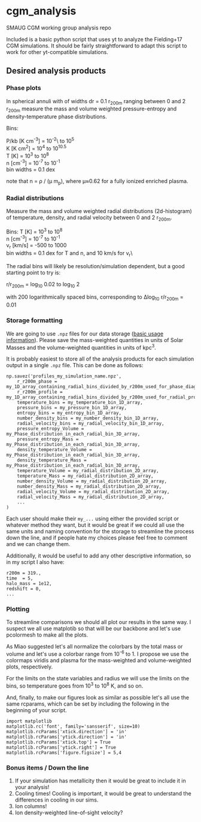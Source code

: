 # cgm_analysis
SMAUG CGM working group analysis repo

Included is a basic python script that uses yt to analyze the Fielding+17 CGM simulations. It should be fairly straightforward to adapt this script to work for other yt-compatible simulations.

## Desired analysis products
### Phase plots
In spherical annuli with of widths dr = 0.1 r<sub>200m</sub> ranging between 0 and 2 r<sub>200m</sub> measure the mass and volume weighted pressure-entropy and density-temperature phase distributions.

Bins:

P/kb [K cm<sup>-3</sup>] 	= 10<sup>-2</sup>\ to 10<sup>5</sup>\
K    [K cm<sup>2</sup>]  	= 10<sup>4</sup> to 10<sup>10.5</sup>\
T    [K]       				= 10<sup>3</sup> to 10<sup>8</sup>\
n    [cm<sup>-3</sup>]   	= 10<sup>-7</sup> to 10<sup>-1</sup>\
bin widths = 0.1 dex

note that n = ρ / (μ m<sub>p</sub>), where μ≈0.62 for a fully ionized enriched plasma.

### Radial distributions
Measure the mass and volume weighted radial distributions (2d-histogram) of temperature, density, and radial velocity between 0 and 2 r<sub>200m</sub>. 

Bins:
T    [K]       				= 10<sup>3</sup> to 10<sup>8</sup>\
n    [cm<sup>-3</sup>]   	= 10<sup>-7</sup> to 10<sup>-1</sup>\
v<sub>r</sub>    [km/s]   	= -500 to 1000\
bin widths = 0.1 dex for T and n, and 10 km/s for v<sub>r</sub>\

The radial bins will likely be resolution/simulation dependent, but a good starting point to try is:

r/r<sub>200m</sub> = log<sub>10</sub> 0.02 to log<sub>10</sub> 2

with 200 logarithmically spaced bins, corresponding to ∆log<sub>10</sub> r/r<sub>200m</sub> = 0.01


### Storage formatting
We are going to use `.npz` files for our data storage ([basic usage information](https://docs.scipy.org/doc/numpy-1.13.0/reference/generated/numpy.savez.html)). Please save the mass-weighted quantities in units of Solar Masses and the volume-weighted quantities in units of kpc<sup>3</sup>.

It is probably easiest to store all of the analysis products for each simulation output in a single `.npz` file. This can be done as follows:

```
np.savez('profiles_my_simulation_name.npz',
	r_r200m_phase = my_1D_array_containing_radial_bins_divided_by_r200m_used_for_phase_diagrams,
	r_r200m_profile = my_1D_array_containing_radial_bins_divided_by_r200m_used_for_radial_profiles,
	temperature_bins = my_temperature_bin_1D_array,
	pressure_bins = my_pressure_bin_1D_array,
	entropy_bins = my_entropy_bin_1D_array,
	number_density_bins = my_number_density_bin_1D_array,
	radial_velocity_bins = my_radial_velocity_bin_1D_array,
	pressure_entropy_Volume = my_Phase_distribution_in_each_radial_bin_3D_array,
	pressure_entropy_Mass = my_Phase_distribution_in_each_radial_bin_3D_array,
	density_temperature_Volume = my_Phase_distribution_in_each_radial_bin_3D_array,
	density_temperature_Mass = my_Phase_distribution_in_each_radial_bin_3D_array,
	temperature_Volume = my_radial_distribution_2D_array,
	temperature_Mass = my_radial_distribution_2D_array,
	number_density_Volume = my_radial_distribution_2D_array,
	number_density_Mass = my_radial_distribution_2D_array,
	radial_velocity_Volume = my_radial_distribution_2D_array,
	radial_velocity_Mass = my_radial_distribution_2D_array,
	...
)
```

Each user should make their `my_...` using either the provided script or whatever method they want, but it would be great if we could all use the same units and naming convention for the storage to streamline the process down the line, and if people hate my choices please feel free to comment and we can change them. 

Additionally, it would be useful to add any other descriptive information, so in my script I also have:
```
r200m = 319.,
time  = 5,
halo_mass = 1e12,
redshift = 0,
...
```

### Plotting
To streamline comparisons we should all plot our results in the same way. I suspect we all use matplotib so that will be our backbone and let's use pcolormesh to make all the plots. 

As Miao suggested let's all normalize the colorbars by the total mass or volume and let's use a colorbar range from 10<sup>-6</sup> to 1. I propose we use the colormaps viridis and plasma for the mass-weighted and volume-weighted plots, respectively. 

For the limits on the state variables and radius we will use the limits on the bins, so temperature goes from 10<sup>3</sup> to 10<sup>8</sup> K, and so on.

And, finally, to make our figures look as similar as possible let's all use the same rcparams, which can be set by including the following in the beginning of your script.
```
import matplotlib
matplotlib.rc('font', family='sansserif', size=10)
matplotlib.rcParams['xtick.direction'] = 'in'
matplotlib.rcParams['ytick.direction'] = 'in'
matplotlib.rcParams['xtick.top'] = True
matplotlib.rcParams['ytick.right'] = True
matplotlib.rcParams['figure.figsize'] = 5,4
```

### Bonus items / Down the line
1. If your simulation has metallicity then it would be great to include it in your analysis!
2. Cooling times! Cooling is important, it would be great to understand the differences in cooling in our sims.
3. Ion columns!
4. Ion density-weighted line-of-sight velocity?













